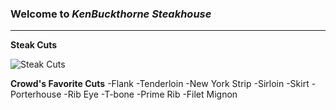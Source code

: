 ### Welcome to *KenBuckthorne Steakhouse*
---
**Steak Cuts**

![Steak Cuts](https://images.saymedia-content.com/.image/t_share/MTc0NjE4Nzk1NTUyNjc5ODgx/cuts-of-beef.png)

**Crowd's Favorite Cuts**
-Flank                          -Tenderloin
-New York Strip                 -Sirloin
-Skirt                          -Porterhouse
-Rib Eye                        -T-bone 
-Prime Rib                      -Filet Mignon
